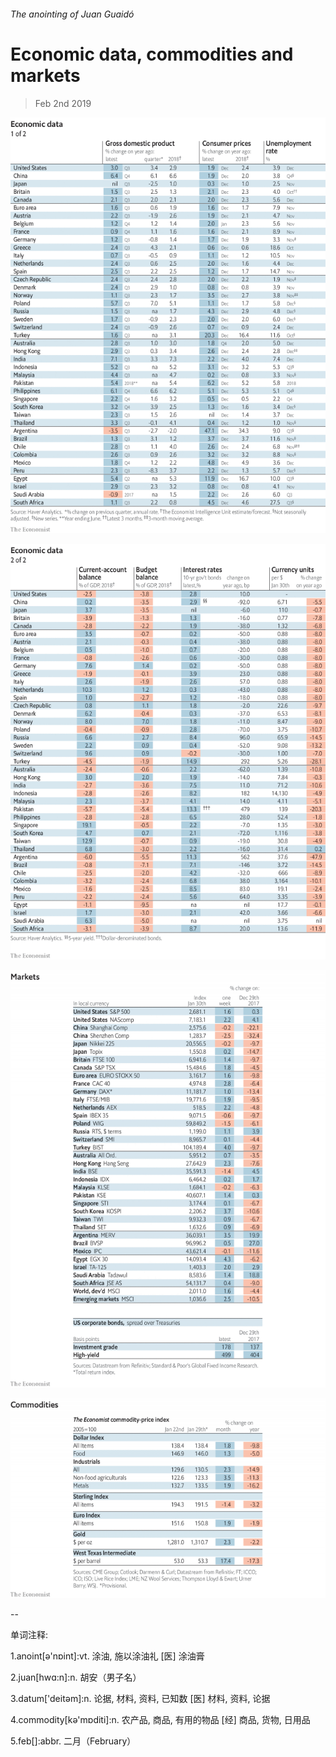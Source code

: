 ###### The anointing of Juan Guaidó

# Economic data, commodities and markets 

> Feb 2nd 2019 

![image](images/20190202_INT101.png) 

![image](images/20190202_INT102.png) 

![image](images/20190202_INT201.png) 

![image](images/20190202_INT401.png) 

-- 

 单词注释:

1.anoint[ә'nɒint]:vt. 涂油, 施以涂油礼 [医] 涂油膏 

2.juan[hwɑ:n]:n. 胡安（男子名） 

3.datum['deitәm]:n. 论据, 材料, 资料, 已知数 [医] 材料, 资料, 论据 

4.commodity[kә'mɒditi]:n. 农产品, 商品, 有用的物品 [经] 商品, 货物, 日用品 

5.feb[]:abbr. 二月（February） 

